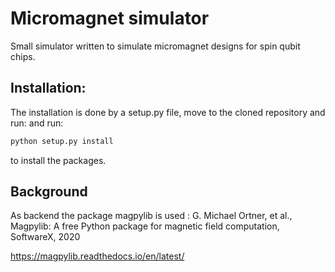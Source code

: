 # Micromagnet simulator
Small simulator written to simulate micromagnet designs for spin qubit chips.

## Installation:
The installation is done by a setup.py file, move to the cloned repository and run:
and run:
```bash
python setup.py install
```
to install the packages.

## Background
As backend the package magpylib is used :
G. Michael Ortner, et al., Magpylib: A free Python package for magnetic field computation, SoftwareX, 2020

https://magpylib.readthedocs.io/en/latest/
